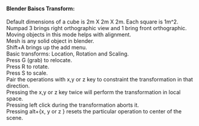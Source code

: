 #### Blender Baiscs Transform:  
Default dimensions of a cube is 2m X 2m X 2m. Each square is 1m^2.      
Numpad 3 brings right orthographic view and 1 bring front orthographic. Moving objects in this mode helps with alignment.   
Mesh is any solid object in blender.     
Shift+A brings up the add menu.    
Basic transforms: Location, Rotation and Scaling.    
Press G (grab) to relocate.  
Press R to rotate.   
Press S to scale.    
Pair the operations with x,y or z key to constraint the transformation in that direction.   
Pressing the x,y or z key twice will perform the transformation in local space.   
Pressing left click during the transformation aborts it.       
Pressing alt+{x, y or z } resets the particular operation to center of the scene.   

